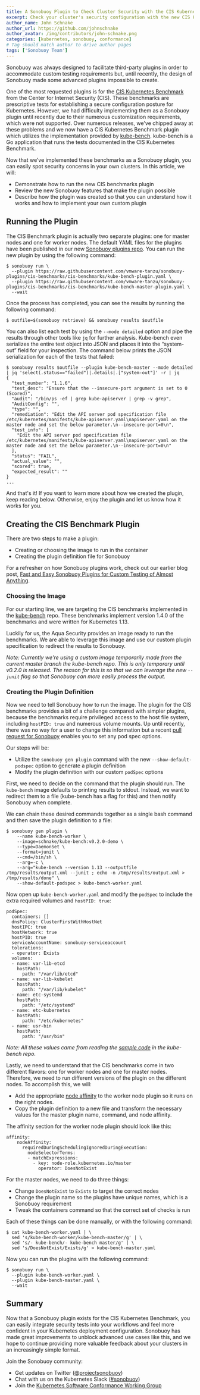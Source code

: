 ```yaml
---
title: A Sonobuoy Plugin to Check Cluster Security with the CIS Kubernetes Benchmark
excerpt: Check your cluster's security configuration with the new CIS Kubernetes Benchmark plugin.
author_name: John Schnake
author_url: https://github.com/johnschnake
author_avatar: /img/contributors/john-schnake.png
categories: [kubernetes, sonobuoy, conformance]
# Tag should match author to drive author pages
tags: ['Sonobuoy Team']
---
```


Sonobuoy was always designed to facilitate third-party plugins in order to accommodate custom testing requirements but, until recently, the design of Sonobuoy made some advanced plugins impossible to create.

One of the most requested plugins is for the [CIS Kubernetes Benchmark](https://www.cisecurity.org/benchmark/kubernetes/) from the Center for Internet Security (CIS). These benchmarks are prescriptive tests for establishing a secure configuration posture for Kubernetes. However, we had difficulty implementing them as a Sonobuoy plugin until recently due to their numerous customization requirements, which were not supported. Over numerous releases, we've chipped away at these problems and we now have a CIS Kubernetes Benchmark plugin which utilizes the implementation provided by [kube-bench](https://github.com/aquasecurity/kube-bench). kube-bench is a Go application that runs the tests documented in the CIS Kubernetes Benchmark.

Now that we’ve implemented these benchmarks as a Sonobuoy plugin, you can easily spot security concerns in your own clusters. In this article, we will:

- Demonstrate how to run the new CIS benchmarks plugin
- Review the new Sonobuoy features that make the plugin possible
- Describe how the plugin was created so that you can understand how it works and how to implement your own custom plugin

## Running the Plugin

The CIS Benchmark plugin is actually two separate plugins: one for master nodes and one for worker nodes. The default YAML files for the plugins have been published in our new [Sonobuoy plugins repo](https://github.com/vmware-tanzu/sonobuoy-plugins). You can run the new plugin by using the following command:

```
$ sonobuoy run \
  --plugin https://raw.githubusercontent.com/vmware-tanzu/sonobuoy-plugins/cis-benchmarks/cis-benchmarks/kube-bench-plugin.yaml \
  --plugin https://raw.githubusercontent.com/vmware-tanzu/sonobuoy-plugins/cis-benchmarks/cis-benchmarks/kube-bench-master-plugin.yaml \
  --wait
```

Once the process has completed, you can see the results by running the following command:

```
$ outfile=$(sonobuoy retrieve) && sonobuoy results $outfile
```

You can also list each test by using the `--mode detailed` option and pipe the results through other tools like `jq` for further analysis. Kube-bench even serializes the entire test object into JSON and places it into the “system-out” field for your inspection. The command below prints the JSON serialization for each of the tests that failed:

```
$ sonobuoy results $outfile --plugin kube-bench-master --mode detailed | jq 'select(.status=="failed")|.details|.["system-out"]' -r | jq
{
  "test_number": "1.1.6",
  "test_desc": "Ensure that the --insecure-port argument is set to 0 (Scored)",
  "audit": "/bin/ps -ef | grep kube-apiserver | grep -v grep",
  "AuditConfig": "",
  "type": "",
  "remediation": "Edit the API server pod specification file /etc/kubernetes/manifests/kube-apiserver.yaml\napiserver.yaml on the master node and set the below parameter.\n--insecure-port=0\n",
  "test_info": [
    "Edit the API server pod specification file /etc/kubernetes/manifests/kube-apiserver.yaml\napiserver.yaml on the master node and set the below parameter.\n--insecure-port=0\n"
  ],
  "status": "FAIL",
  "actual_value": "",
  "scored": true,
  "expected_result": ""
}
...
```

And that's it! If you want to learn more about how we created the plugin, keep reading below. Otherwise, enjoy the plugin and let us know how it works for you.

## Creating the CIS Benchmark Plugin

There are two steps to make a plugin:

- Creating or choosing the image to run in the container
- Creating the plugin definition file for Sonobuoy

For a refresher on how Sonobuoy plugins work, check out our earlier blog post, [Fast and Easy Sonobuoy Plugins for Custom Testing of Almost Anything](https://blogs.vmware.com/cloudnative/2019/04/30/sonobuoy-plugins-custom-testing/).

### Choosing the Image

For our starting line, we are targeting the CIS benchmarks implemented in the [kube-bench](https://github.com/aquasecurity/kube-bench) repo. These benchmarks implement version 1.4.0 of the benchmarks and were written for Kubernetes 1.13.

Luckily for us, the Aqua Security provides an image ready to run the benchmarks. We are able to leverage this image and use our custom plugin specification to redirect the results to Sonobuoy.

_Note: Currently we're using a custom image temporarily made from the current master branch the kube-bench repo. This is only temporary until v0.2.0 is released. The reason for this is so that we can leverage the new `--junit` flag so that Sonobuoy can more easily process the output._

### Creating the Plugin Definition

Now we need to tell Sonobuoy how to run the image. The plugin for the CIS benchmarks provides a bit of a challenge compared with simpler plugins, because the benchmarks require privileged access to the host file system, including `hostPID: true` and numerous volume mounts. Up until recently, there was no way for a user to change this information but a recent [pull request for Sonobuoy](https://github.com/vmware-tanzu/sonobuoy/pull/837) enables you to set any pod spec options.

Our steps will be:

- Utilize the `sonobuoy gen plugin` command with the new `--show-default-podspec` option to generate a plugin definition
- Modify the plugin definition with our custom `podSpec` options

First, we need to decide on the command that the plugin should run. The `kube-bench` image defaults to printing results to stdout. Instead, we want to redirect them to a file (kube-bench has a flag for this) and then notify Sonobuoy when complete. 

We can chain these desired commands together as a single bash command and then save the plugin definition to a file:

```
$ sonobuoy gen plugin \
    --name kube-bench-worker \
    --image=schnake/kube-bench:v0.2.0-demo \
    --type=DaemonSet \
    --format=junit \
    --cmd=/bin/sh \
    --arg=-c \
    --arg="kube-bench --version 1.13 --outputfile /tmp/results/output.xml --junit ; echo -n /tmp/results/output.xml > /tmp/results/done" \
    --show-default-podspec > kube-bench-worker.yaml
```

Now open up `kube-bench-worker.yaml` and modify the `podSpec` to include the extra required volumes and `hostPID: true`:

```
podSpec:
  containers: []
  dnsPolicy: ClusterFirstWithHostNet
  hostIPC: true
  hostNetwork: true
  hostPID: true
  serviceAccountName: sonobuoy-serviceaccount
  tolerations:
  - operator: Exists
  volumes:
  - name: var-lib-etcd
    hostPath:
      path: "/var/lib/etcd"
  - name: var-lib-kubelet
    hostPath:
      path: "/var/lib/kubelet"
  - name: etc-systemd
    hostPath:
      path: "/etc/systemd"
  - name: etc-kubernetes
    hostPath:
      path: "/etc/kubernetes"
  - name: usr-bin
    hostPath:
      path: "/usr/bin"
```

_Note: All these values came from reading the [sample code](https://github.com/aquasecurity/kube-bench/blob/master/job.yaml) in the kube-bench repo._

Lastly, we need to understand that the CIS benchmarks come in two different flavors: one for worker nodes and one for master nodes. Therefore, we need to run different versions of the plugin on the different nodes. To accomplish this, we will:

- Add the appropriate [node affinity](https://kubernetes.io/docs/concepts/configuration/assign-pod-node/#affinity-and-anti-affinity) to the worker node plugin so it runs on the right nodes.
- Copy the plugin definition to a new file and transform the necessary values for the master plugin name, command, and node affinity.

The affinity section for the worker node plugin should look like this:

```
affinity:
    nodeAffinity: 
      requiredDuringSchedulingIgnoredDuringExecution: 
        nodeSelectorTerms:
        - matchExpressions:
          - key: node-role.kubernetes.io/master
            operator: DoesNotExist
```

For the master nodes, we need to do three things:

- Change `DoesNotExist` to `Exists` to target the correct nodes
- Change the plugin name so the plugins have unique names, which is a Sonobuoy requirement
- Tweak the containers command so that the correct set of checks is run

Each of these things can be done manually, or with the following command:

```
$ cat kube-bench-worker.yaml | \
  sed 's/kube-bench-worker/kube-bench-master/g' | \
  sed 's/- kube-bench/- kube-bench master/g' | \
  sed 's/DoesNotExist/Exists/g' > kube-bench-master.yaml
```

Now you can run the plugins with the following command:

```
$ sonobuoy run \
  --plugin kube-bench-worker.yaml \
  --plugin kube-bench-master.yaml \
  --wait
```

## Summary

Now that a Sonobuoy plugin exists for the CIS Kubernetes Benchmark, you can easily integrate security tests into your workflows and feel more confident in your Kubernetes deployment configuration. Sonobuoy has made great improvements to unblock advanced use cases like this, and we hope to continue providing more valuable feedback about your clusters in an increasingly simple format.



Join the Sonobuoy community:

- Get updates on Twitter ([@projectsonobuoy](https://twitter.com/projectsonobuoy))
- Chat with us on the Kubernetes Slack ([#sonobuoy](https://kubernetes.slack.com/messages/sonobuoy))
- Join the [Kubernetes Software Conformance Working Group](https://github.com/cncf/k8s-conformance)

